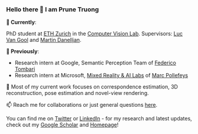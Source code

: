 ### Hello there 👋 I am Prune Truong 


**🌱  Currently**:

PhD student at [ETH Zurich](https://ethz.ch/en.html) in the [Computer Vision Lab](https://vision.ee.ethz.ch/). Supervisors: [Luc Van Gool](https://ee.ethz.ch/the-department/faculty/professors/person-detail.OTAyMzM=.TGlzdC80MTEsMTA1ODA0MjU5.html) and [Martin Danelljan](https://martin-danelljan.github.io/).

**🌱  Previously**:
* Research intern at Google, Semantic Perception Team of [Federico Tombari](https://scholar.google.com/citations?user=TFsE4BIAAAAJ&hl=en)
* Research intern at Microsoft, [Mixed Reality & AI Labs](https://www.microsoft.com/en-us/research/lab/mixed-reality-ai-zurich/) of [Marc Pollefeys](https://scholar.google.com/citations?user=YYH0BjEAAAAJ&hl=en)


🤔 Most of my current work focuses on correspondence estimation, 3D reconstruction, pose estimation and novel-view rendering.

📫 Reach me for collaborations or just general questions [here](mailto:prune.truong@vision.ee.ethz.ch).

<!-- Actual text -->

You can find me on [Twitter](https://twitter.com/prunetruong) or [LinkedIn](https://www.linkedin.com/in/songyou-peng-53717648/(https://www.linkedin.com/in/prune-truong-00922a12b/)) - for my research and latest updates, check out my [Google Scholar](https://scholar.google.com/citations?user=v8VCED0AAAAJ&hl=fr) and [Homepage](https://prunetruong.com/)!
